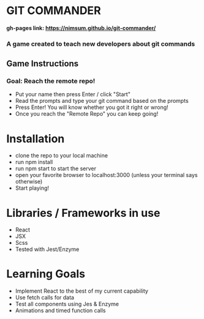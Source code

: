 # GIT COMMANDER
#### gh-pages link: https://nimsum.github.io/git-commander/

### A game created to teach new developers about git commands

## Game Instructions

 ### Goal: Reach the remote repo!
 - Put your name then press Enter / click "Start"
 - Read the prompts and type your git command based on the prompts
 - Press Enter! You will know whether you got it right or wrong!
 - Once you reach the "Remote Repo" you can keep going!
 
# Installation

 - clone the repo to your local machine
 - run npm install
 - run npm start to start the server
 - open your favorite browser to localhost:3000 (unless your terminal says otherwise)
 - Start playing!
 
 # Libraries / Frameworks in use
 
 - React
 - JSX
 - Scss
 - Tested with Jest/Enzyme
 
 # Learning Goals 
 - Implement React to the best of my current capability
 - Use fetch calls for data
 - Test all components using Jes & Enzyme
 - Animations and timed function calls
